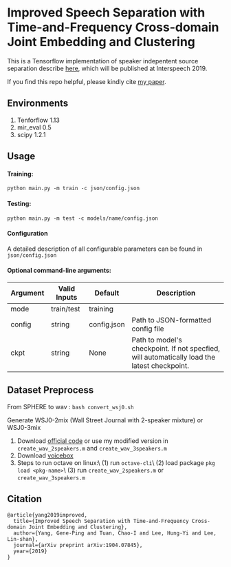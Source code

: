 Improved Speech Separation with Time-and-Frequency Cross-domain Joint Embedding and Clustering
===

This is a Tensorflow implementation of speaker indepentent source separation describe [here](https://arxiv.org/abs/1904.07845), which will be published at Interspeech 2019. 

If you find this repo helpful, please kindly cite [my paper](https://arxiv.org/abs/1904.07845). 

Environments
-----
1. Tenforflow 1.13
2. mir_eval 0.5
3. scipy 1.2.1


Usage
-----


#### Training:
`python main.py -m train -c json/config.json`
#### Testing:
`python main.py -m test -c models/name/config.json`


#### Configuration
A detailed description of all configurable parameters can be found in `json/config.json`

#### Optional command-line arguments:
Argument | Valid Inputs | Default | Description
-------- | ---- | ------- | -----
mode | train/test | training |
config | string | config.json | Path to JSON-formatted config file
ckpt | string | None | Path to model's checkpoint. If not specfied, will automatically load the latest checkpoint.


Dataset Preprocess
-----
From SPHERE to wav : `bash convert_wsj0.sh`

Generate WSJ0-2mix (Wall Street Journal with 2-speaker mixture) or WSJ0-3mix

1. Download [official code](http://www.merl.com/demos/deep-clustering/create-speaker-mixtures.zip) or use my modified version in `create_wav_2speakers.m` and `create_wav_3speakers.m`
2. Download [voicebox](https://github.com/ImperialCollegeLondon/sap-voicebox/tree/master/voicebox)
3. Steps to run octave on linux:\\
    (1) run `octave-cli`\\
    (2) load package `pkg load <pkg-name>`\\
    (3) run `create_wav_2speakers.m` or `create_wav_3speakers.m`

Citation
-----
```
@article{yang2019improved,
  title={Improved Speech Separation with Time-and-Frequency Cross-domain Joint Embedding and Clustering},
  author={Yang, Gene-Ping and Tuan, Chao-I and Lee, Hung-Yi and Lee, Lin-shan},
  journal={arXiv preprint arXiv:1904.07845},
  year={2019}
}
```

